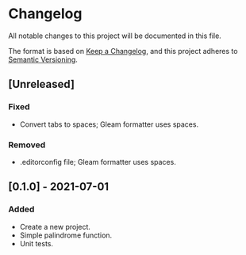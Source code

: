 # Changelog

All notable changes to this project will be documented in this file.

The format is based on [Keep a Changelog](https://keepachangelog.com/en/1.1.0/),
and this project adheres to [Semantic Versioning](https://semver.org/spec/v2.0.0.html).

## [Unreleased]

### Fixed

- Convert tabs to spaces; Gleam formatter uses spaces.

### Removed

- .editorconfig file; Gleam formatter uses spaces.

## [0.1.0] - 2021-07-01

### Added

- Create a new project.
- Simple palindrome function.
- Unit tests.
